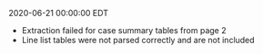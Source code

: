 2020-06-21 00:00:00 EDT


- Extraction failed for case summary tables from page 2
- Line list tables were not parsed correctly and are not included
